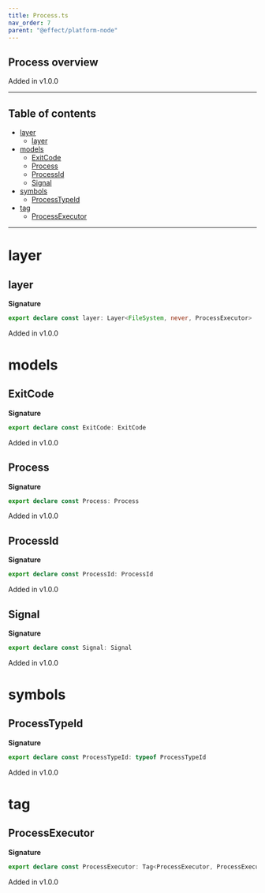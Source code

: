 ```yaml
---
title: Process.ts
nav_order: 7
parent: "@effect/platform-node"
---
```


## Process overview

Added in v1.0.0

---

<h2 class="text-delta">Table of contents</h2>

- [layer](#layer)
  - [layer](#layer-1)
- [models](#models)
  - [ExitCode](#exitcode)
  - [Process](#process)
  - [ProcessId](#processid)
  - [Signal](#signal)
- [symbols](#symbols)
  - [ProcessTypeId](#processtypeid)
- [tag](#tag)
  - [ProcessExecutor](#processexecutor)

---

# layer

## layer

**Signature**

```ts
export declare const layer: Layer<FileSystem, never, ProcessExecutor>
```

Added in v1.0.0

# models

## ExitCode

**Signature**

```ts
export declare const ExitCode: ExitCode
```

Added in v1.0.0

## Process

**Signature**

```ts
export declare const Process: Process
```

Added in v1.0.0

## ProcessId

**Signature**

```ts
export declare const ProcessId: ProcessId
```

Added in v1.0.0

## Signal

**Signature**

```ts
export declare const Signal: Signal
```

Added in v1.0.0

# symbols

## ProcessTypeId

**Signature**

```ts
export declare const ProcessTypeId: typeof ProcessTypeId
```

Added in v1.0.0

# tag

## ProcessExecutor

**Signature**

```ts
export declare const ProcessExecutor: Tag<ProcessExecutor, ProcessExecutor>
```

Added in v1.0.0
